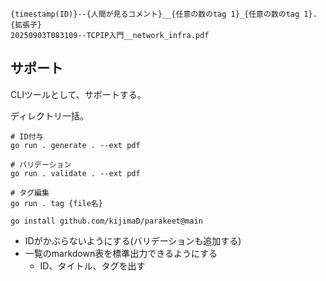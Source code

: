 ```
{timestamp(ID)}--{人間が見るコメント}__{任意の数のtag 1}_{任意の数のtag 1}.{拡張子}
20250903T083109--TCPIP入門__network_infra.pdf
```

## サポート

CLIツールとして、サポートする。

ディレクトリ一括。

```
# ID付与
go run . generate . --ext pdf

# バリデーション
go run . validate . --ext pdf

# タグ編集
go run . tag {file名}
```

```
go install github.com/kijimaD/parakeet@main
```


- IDがかぶらないようにする(バリデーションも追加する)
- 一覧のmarkdown表を標準出力できるようにする
  - ID、タイトル、タグを出す
